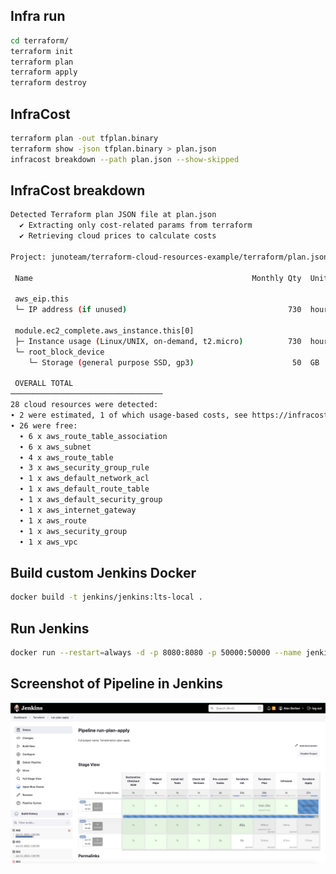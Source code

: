 ## Infra run 

```bash
cd terraform/
terraform init
terraform plan 
terraform apply
terraform destroy
```

## InfraCost 

```bash
terraform plan -out tfplan.binary
terraform show -json tfplan.binary > plan.json
infracost breakdown --path plan.json --show-skipped
```

## InfraCost breakdown

```bash
Detected Terraform plan JSON file at plan.json
  ✔ Extracting only cost-related params from terraform
  ✔ Retrieving cloud prices to calculate costs

Project: junoteam/terraform-cloud-resources-example/terraform/plan.json

 Name                                                 Monthly Qty  Unit   Monthly Cost

 aws_eip.this
 └─ IP address (if unused)                                    730  hours         $3.65

 module.ec2_complete.aws_instance.this[0]
 ├─ Instance usage (Linux/UNIX, on-demand, t2.micro)          730  hours         $8.47
 └─ root_block_device
    └─ Storage (general purpose SSD, gp3)                      50  GB            $4.00

 OVERALL TOTAL                                                                  $16.12
──────────────────────────────────
28 cloud resources were detected:
∙ 2 were estimated, 1 of which usage-based costs, see https://infracost.io/usage-file
∙ 26 were free:
  ∙ 6 x aws_route_table_association
  ∙ 6 x aws_subnet
  ∙ 4 x aws_route_table
  ∙ 3 x aws_security_group_rule
  ∙ 1 x aws_default_network_acl
  ∙ 1 x aws_default_route_table
  ∙ 1 x aws_default_security_group
  ∙ 1 x aws_internet_gateway
  ∙ 1 x aws_route
  ∙ 1 x aws_security_group
  ∙ 1 x aws_vpc
```

## Build custom Jenkins Docker

```bash
docker build -t jenkins/jenkins:lts-local .
```

## Run Jenkins 

```bash
docker run --restart=always -d -p 8080:8080 -p 50000:50000 --name jenkins -v jenkins_home:/var/jenkins_home jenkins/jenkins:lts-local
```


## Screenshot of Pipeline in Jenkins

![Alt Text](https://github.com/junoteam/terraform-cloud-resources-example/blob/main/pipeline_example.png?raw=true)